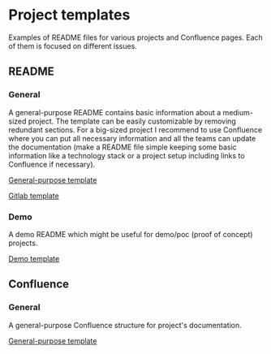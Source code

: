# Project templates

Examples of README files for various projects and Confluence pages. Each of them is focused on different issues.

## README

### General

A general-purpose README contains basic information about a medium-sized project. The template can be easily customizable by removing redundant sections. For a big-sized project I recommend to use Confluence where you can put all necessary information and all the teams can update the documentation (make a README file simple keeping some basic information like a technology stack or a project setup including links to Confluence if necessary).

[General-purpose template](readme/general/readme.md)

[Gitlab template](readme/general/readme_gitlab.md)

### Demo

A demo README which might be useful for demo/poc (proof of concept) projects.  

[Demo template](readme/demo/readme.md)

## Confluence

### General

A general-purpose Confluence structure for project's documentation.

[General-purpose template](confluence/general/page.md)
